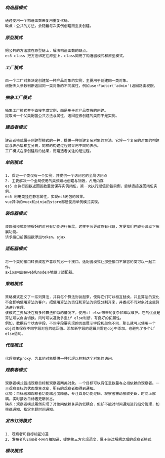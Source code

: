 ##### 构造器模式
	通过使用一个构造函数来复用重复代码。
	缺点：公共的方法，会随着每次实例创建而重复创建。

##### 原型模式
	把公共的方法放在原型链上，解决构造函数的缺点。
	es6 class 把方法绑定在原型上，class同用了构造器模式和原型模式。

##### 工厂模式
	由一个工厂对象决定创建某一种产品对象的实例，主要用于创建同一类对象。
	根据传入参数判断返回同一类对象的不同属性，例如userFactor('admin')返回路由权限。

##### 抽象工厂模式
	抽象工厂模式并不直接生成实例，而是用于对产品类簇的创建。
	提取出一个父类配置公共方法与属性，返回应该创建的类而不是实例。

##### 建造者模式
	建造者模式属于创建型模式的一种，提供一种创建复杂对象的方法。它将一个复杂的对象的构建层与表示层相互分离，同样的构建过程可采用不同的表示。
	工厂模式在乎创建后的结果，而建造者关注的是过程。

##### 单例模式
	1. 保证一个类仅有一个实例，并提供一个访问它的全局访问点
	2. 主要解决一个全局使用的类频繁地创建与销毁，占用内存
	es5 自执行函数返回函数里面保存实例闭包，第一次执行赋值闭包实例，后续直接返回闭包实例。
	es6 利用类挂在静态属性，实现es5闭包的效果。
	vue其中的vuex和pinia的store都是使用单例模式实现。

##### 装饰器模式
	装饰器模式能够很好的对已有功能进行拓展，这样不会更改原有代码，方便我们在较少改动下拓展功能。
	请求接口前置函数添加token。ajax

##### 适配器模式
	将一个类的接口转换成客户喜欢的另一个接口。适配器模式让那些接口不兼容的类可以一起工作。
	axios内部在web和node环境做了适配器。

##### 策略模式
	策略模式定义了一系列算法，并将每个算法封装起来，使得它们可以相互替换，并且算法的变化不会影响使用算法的客户。把使用算法的责任和算法的实现分割开来，并委托不同对象对这些算法进行管理。
	该模式主要解决在有多种算法相似的情况下，使用if else带来的复杂和难以维护。它的优点是算法可以自由切换，同时可以避免多重if else判断，有良好的拓展性。
	例如，数据有个状态字段，不同字段要实现的页面展示字段和颜色不同，那么就可以使用一个obj对象保存不同字段对应的返回值。添加新字段的逻辑只需在obj中添加，也避免了多个if else语句。

##### 代理模式
	代理模式proxy，为其他对象提供一种代理以控制这个对象的访问。

##### 观察者模式
	观察者模式包括观察目标和观察者两类对象。一个目标可以有任意数量与之相依赖的观察者。一旦观察目标的状态发生改变，所有的观察者都得到通知。
	优势：目标者和观察者功能耦合度降低，专注自身功能逻辑。观察者被动接收更新，时间上解耦，实时接收目标者更新状态。
	缺点：观察者模式虽然实现了对象间依赖关系的低耦合，但却不能对时间通知进行细分管理，如筛选通知、指定主题时间通知。

##### 发布订阅模式
	1. 观察者和目标相互知道
	2. 发布者和订阅者不用互相知道，提供第三方实现调度，属于经过解耦之后的观察者模式

##### 模块模式
	

